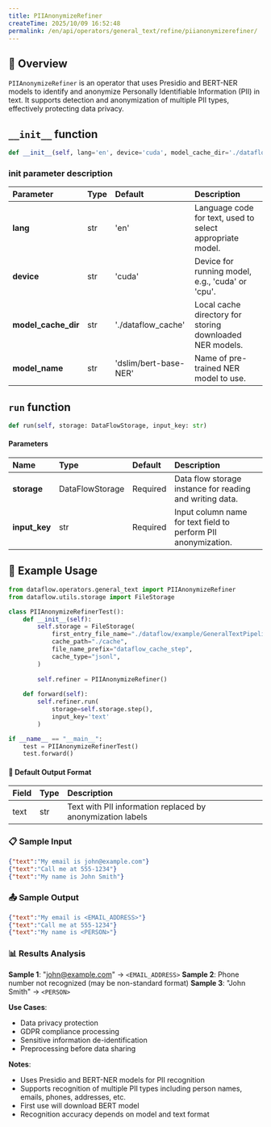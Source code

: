 ```yaml
---
title: PIIAnonymizeRefiner
createTime: 2025/10/09 16:52:48
permalink: /en/api/operators/general_text/refine/piianonymizerefiner/
---
```


## 📘 Overview

`PIIAnonymizeRefiner` is an operator that uses Presidio and BERT-NER models to identify and anonymize Personally Identifiable Information (PII) in text. It supports detection and anonymization of multiple PII types, effectively protecting data privacy.

## `__init__` function

```python
def __init__(self, lang='en', device='cuda', model_cache_dir='./dataflow_cache', model_name='dslim/bert-base-NER')
```

### init parameter description

| Parameter          | Type | Default                | Description                         |
| :----------------- | :--- | :---------------------- | :---------------------------------- |
| **lang**           | str  | 'en'                    | Language code for text, used to select appropriate model. |
| **device**         | str  | 'cuda'                  | Device for running model, e.g., 'cuda' or 'cpu'. |
| **model_cache_dir** | str  | './dataflow_cache'      | Local cache directory for storing downloaded NER models. |
| **model_name**     | str  | 'dslim/bert-base-NER'   | Name of pre-trained NER model to use. |

## `run` function

```python
def run(self, storage: DataFlowStorage, input_key: str)
```

#### Parameters

| Name        | Type            | Default | Description                                       |
| :---------- | :-------------- | :------ | :------------------------------------------------ |
| **storage** | DataFlowStorage | Required | Data flow storage instance for reading and writing data. |
| **input_key** | str             | Required | Input column name for text field to perform PII anonymization. |

## 🧠 Example Usage

```python
from dataflow.operators.general_text import PIIAnonymizeRefiner
from dataflow.utils.storage import FileStorage

class PIIAnonymizeRefinerTest():
    def __init__(self):
        self.storage = FileStorage(
            first_entry_file_name="./dataflow/example/GeneralTextPipeline/pii_anonymize_test_input.jsonl",
            cache_path="./cache",
            file_name_prefix="dataflow_cache_step",
            cache_type="jsonl",
        )
        
        self.refiner = PIIAnonymizeRefiner()
        
    def forward(self):
        self.refiner.run(
            storage=self.storage.step(),
            input_key='text'
        )

if __name__ == "__main__":
    test = PIIAnonymizeRefinerTest()
    test.forward()
```

#### 🧾 Default Output Format

| Field | Type | Description |
| :--- | :---- | :---------- |
| text | str | Text with PII information replaced by anonymization labels |

### 📋 Sample Input

```json
{"text":"My email is john@example.com"}
{"text":"Call me at 555-1234"}
{"text":"My name is John Smith"}
```

### 📤 Sample Output

```json
{"text":"My email is <EMAIL_ADDRESS>"}
{"text":"Call me at 555-1234"}
{"text":"My name is <PERSON>"}
```

### 📊 Results Analysis

**Sample 1**: "john@example.com" → `<EMAIL_ADDRESS>`
**Sample 2**: Phone number not recognized (may be non-standard format)
**Sample 3**: "John Smith" → `<PERSON>`

**Use Cases**:
- Data privacy protection
- GDPR compliance processing
- Sensitive information de-identification
- Preprocessing before data sharing

**Notes**:
- Uses Presidio and BERT-NER models for PII recognition
- Supports recognition of multiple PII types including person names, emails, phones, addresses, etc.
- First use will download BERT model
- Recognition accuracy depends on model and text format
